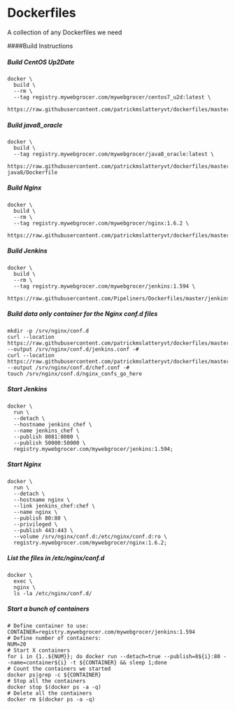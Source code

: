 Dockerfiles
===========

A collection of any Dockerfiles we need

####Build Instructions

##### Build CentOS Up2Date
```shell
docker \
  build \
  --rm \
  --tag registry.mywebgrocer.com/mywebgrocer/centos7_u2d:latest \
  https://raw.githubusercontent.com/patrickmslatteryvt/dockerfiles/master/centos7_u2d/Dockerfile
```

##### Build java8_oracle
```shell
docker \
  build \
  --tag registry.mywebgrocer.com/mywebgrocer/java8_oracle:latest \
  https://raw.githubusercontent.com/patrickmslatteryvt/dockerfiles/master/java/oracle-java8/Dockerfile
```

##### Build Nginx
```shell
docker \
  build \
  --rm \
  --tag registry.mywebgrocer.com/mywebgrocer/nginx:1.6.2 \
  https://raw.githubusercontent.com/patrickmslatteryvt/dockerfiles/master/nginx/Dockerfile
```

##### Build Jenkins
```shell
docker \
  build \
  --rm \
  --tag registry.mywebgrocer.com/mywebgrocer/jenkins:1.594 \
  https://raw.githubusercontent.com/Pipeliners/Dockerfiles/master/jenkins/Dockerfile
```
##### Build data only container for the Nginx conf.d files
```shell
mkdir -p /srv/nginx/conf.d
curl --location https://raw.githubusercontent.com/patrickmslatteryvt/dockerfiles/master/nginx/etc/nginx/conf.d/jenkins.conf --output /srv/nginx/conf.d/jenkins.conf -#
curl --location https://raw.githubusercontent.com/patrickmslatteryvt/dockerfiles/master/nginx/etc/nginx/conf.d/chef.conf --output /srv/nginx/conf.d/chef.conf -#
touch /srv/nginx/conf.d/nginx_confs_go_here
```

##### Start Jenkins
```shell
docker \
  run \
  --detach \
  --hostname jenkins_chef \
  --name jenkins_chef \
  --publish 8081:8080 \
  --publish 50000:50000 \
  registry.mywebgrocer.com/mywebgrocer/jenkins:1.594;
```

##### Start Nginx
```shell
docker \
  run \
  --detach \
  --hostname nginx \
  --link jenkins_chef:chef \
  --name nginx \
  --publish 80:80 \
  --privileged \
  --publish 443:443 \
  --volume /srv/nginx/conf.d:/etc/nginx/conf.d:ro \
  registry.mywebgrocer.com/mywebgrocer/nginx:1.6.2;
```

##### List the files in /etc/nginx/conf.d
```shell
docker \
  exec \
  nginx \
  ls -la /etc/nginx/conf.d/
```

##### Start a bunch of containers
```shell
# Define container to use:
CONTAINER=registry.mywebgrocer.com/mywebgrocer/jenkins:1.594
# Define number of containers:
NUM=20
# Start X containers
for i in {1..${NUM}}; do docker run --detach=true --publish=8${i}:80 --name=container${i} -t ${CONTAINER} && sleep 1;done
# Count the containers we started
docker ps|grep -c ${CONTAINER}
# Stop all the containers
docker stop $(docker ps -a -q)
# Delete all the containers
docker rm $(docker ps -a -q)
```
